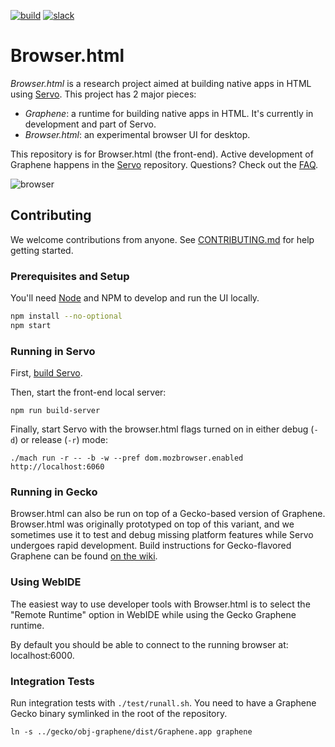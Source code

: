[![build](https://travis-ci.org/mozilla/browser.html.svg?branch=master)](https://travis-ci.org/mozilla/browser.html) [![slack](https://browserhtml-slackin.herokuapp.com/badge.svg)](https://browserhtml-slackin.herokuapp.com/)

# Browser.html

*Browser.html* is a research project aimed at building native apps in HTML using [Servo](https://github.com/servo/servo). This project has 2 major pieces:

- _Graphene_: a runtime for building native apps in HTML. It's currently in development and part of Servo.
- _Browser.html_: an experimental browser UI for desktop.

This repository is for Browser.html (the front-end). Active development of Graphene happens in the [Servo](https://github.com/servo/servo) repository. Questions? Check out the [FAQ](https://github.com/mozilla/browser.html/wiki/FAQ).

![browser](./browser.gif)

## Contributing

We welcome contributions from anyone. See [CONTRIBUTING.md](https://github.com/mozilla/browser.html/blob/master/CONTRIBUTING.md) for help getting started.


### Prerequisites and Setup

You'll need [Node](https://nodejs.org/) and NPM to develop and run the UI locally.

```sh
npm install --no-optional
npm start
```


### Running in Servo

First, [build Servo](https://github.com/servo/servo#prerequisites).

Then, start the front-end local server:

    npm run build-server

Finally, start Servo with the browser.html flags turned on in either debug (`-d`) or release (`-r`) mode:

    ./mach run -r -- -b -w --pref dom.mozbrowser.enabled http://localhost:6060


### Running in Gecko

Browser.html can also be run on top of a Gecko-based version of Graphene. Browser.html was originally prototyped on top of this variant, and we sometimes use it to test and debug missing platform features while Servo undergoes rapid development. Build instructions for Gecko-flavored Graphene can be found [on the wiki](https://github.com/mozilla/browser.html/wiki/Building-Graphene-%28Gecko-flavor%29).


### Using WebIDE

The easiest way to use developer tools with Browser.html is to select the "Remote Runtime" option in WebIDE while using the Gecko Graphene runtime.

By default you should be able to connect to the running browser at: localhost:6000.


### Integration Tests

Run integration tests with `./test/runall.sh`. You need to have a Graphene Gecko binary symlinked in the root of the repository.

```
ln -s ../gecko/obj-graphene/dist/Graphene.app graphene
```
